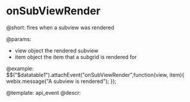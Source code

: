 onSubViewRender
=============


@short:
	fires when a subview was rendered

@params:
- view			object			the rendered subview
- item			object			the item that a subgrid is rendered for

@example:
$$("$datatable1").attachEvent("onSubViewRender",function(view, item){
	webix.message("A subview is rendered");
});

@template:	api_event
@descr:
